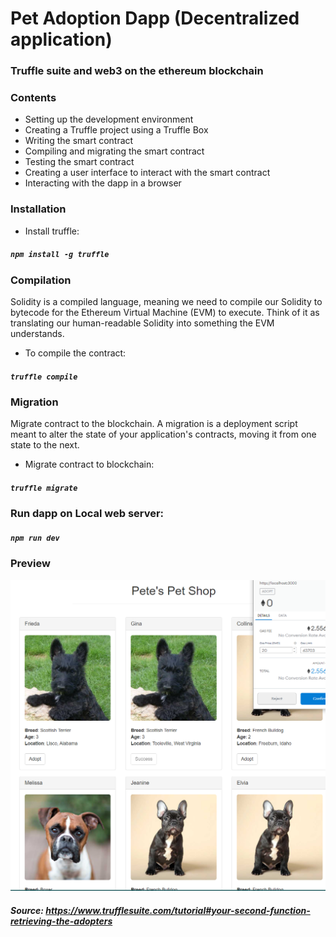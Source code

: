# Pet Adoption Dapp (Decentralized application) 
### Truffle suite and web3 on the ethereum blockchain
### Contents
* Setting up the development environment
* Creating a Truffle project using a Truffle Box
* Writing the smart contract
* Compiling and migrating the smart contract
* Testing the smart contract
* Creating a user interface to interact with the smart contract
* Interacting with the dapp in a browser


### Installation
* Install truffle:
##### `npm install -g truffle`


### Compilation
Solidity is a compiled language, meaning we need to compile our Solidity to bytecode for the Ethereum Virtual Machine (EVM) to execute. Think of it as translating our human-readable Solidity into something the EVM understands.

* To compile the contract:
##### `truffle compile`

### Migration
Migrate contract to the blockchain. A migration is a deployment script meant to alter the state of your application's contracts, moving it from one state to the next.
* Migrate contract to blockchain:
##### `truffle migrate`

### Run dapp on Local web server:
##### `npm run dev`


### Preview
![websiteimage](4444123123.PNG)

##### Source: https://www.trufflesuite.com/tutorial#your-second-function-retrieving-the-adopters
